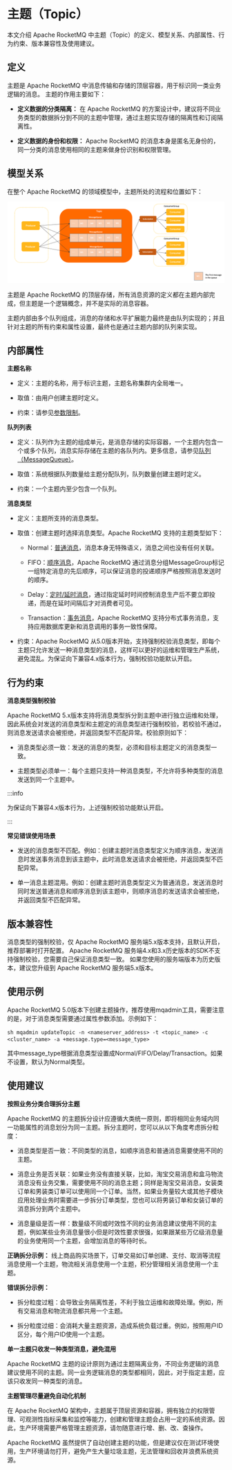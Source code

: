 # 主题（Topic）

本文介绍 Apache RocketMQ 中主题（Topic）的定义、模型关系、内部属性、行为约束、版本兼容性及使用建议。

## 定义 

主题是 Apache RocketMQ 中消息传输和存储的顶层容器，用于标识同一类业务逻辑的消息。 主题的作用主要如下：

* **定义数据的分类隔离：** 在 Apache RocketMQ 的方案设计中，建议将不同业务类型的数据拆分到不同的主题中管理，通过主题实现存储的隔离性和订阅隔离性。

* **定义数据的身份和权限：** Apache RocketMQ 的消息本身是匿名无身份的，同一分类的消息使用相同的主题来做身份识别和权限管理。


## 模型关系 


在整个 Apache RocketMQ 的领域模型中，主题所处的流程和位置如下：

![主题](../picture/v5/archifortopic.png)

主题是 Apache RocketMQ 的顶层存储，所有消息资源的定义都在主题内部完成，但主题是一个逻辑概念，并不是实际的消息容器。

主题内部由多个队列组成，消息的存储和水平扩展能力最终是由队列实现的；并且针对主题的所有约束和属性设置，最终也是通过主题内部的队列来实现。

## 内部属性 

**主题名称**

* 定义：主题的名称，用于标识主题，主题名称集群内全局唯一。

* 取值：由用户创建主题时定义。

* 约束：请参见[参数限制](../01-introduction/03limits.md)。




**队列列表**

* 定义：队列作为主题的组成单元，是消息存储的实际容器，一个主题内包含一个或多个队列，消息实际存储在主题的各队列内。更多信息，请参见[队列（MessageQueue）](../03-domainModel/03messagequeue.md)。

* 取值：系统根据队列数量给主题分配队列，队列数量创建主题时定义。

* 约束：一个主题内至少包含一个队列。




**消息类型**

* 定义：主题所支持的消息类型。

* 取值：创建主题时选择消息类型。Apache RocketMQ 支持的主题类型如下：
  * Normal：[普通消息](../04-featureBehavior/01normalmessage.md)，消息本身无特殊语义，消息之间也没有任何关联。
  
  * FIFO：[顺序消息](../04-featureBehavior/03fifomessage.md)，Apache RocketMQ 通过消息分组MessageGroup标记一组特定消息的先后顺序，可以保证消息的投递顺序严格按照消息发送时的顺序。
  
  * Delay：[定时/延时消息](../04-featureBehavior/02delaymessage.md)，通过指定延时时间控制消息生产后不要立即投递，而是在延时间隔后才对消费者可见。
  
  * Transaction：[事务消息](../04-featureBehavior/04transactionmessage.md)，Apache RocketMQ 支持分布式事务消息，支持应用数据库更新和消息调用的事务一致性保障。
  
* 约束：Apache RocketMQ 从5.0版本开始，支持强制校验消息类型，即每个主题只允许发送一种消息类型的消息，这样可以更好的运维和管理生产系统，避免混乱。为保证向下兼容4.x版本行为，强制校验功能默认开启。





## 行为约束

**消息类型强制校验**

Apache RocketMQ 5.x版本支持将消息类型拆分到主题中进行独立运维和处理，因此系统会对发送的消息类型和主题定的消息类型进行强制校验，若校验不通过，则消息发送请求会被拒绝，并返回类型不匹配异常。校验原则如下：

* 消息类型必须一致：发送的消息的类型，必须和目标主题定义的消息类型一致。

* 主题类型必须单一：每个主题只支持一种消息类型，不允许将多种类型的消息发送到同一个主题中。

:::info

为保证向下兼容4.x版本行为，上述强制校验功能默认开启。

:::

**常见错误使用场景**

* 发送的消息类型不匹配。例如：创建主题时消息类型定义为顺序消息，发送消息时发送事务消息到该主题中，此时消息发送请求会被拒绝，并返回类型不匹配异常。

* 单一消息主题混用。例如：创建主题时消息类型定义为普通消息，发送消息时同时发送普通消息和顺序消息到该主题中，则顺序消息的发送请求会被拒绝，并返回类型不匹配异常。


## 版本兼容性 


消息类型的强制校验，仅 Apache RocketMQ 服务端5.x版本支持，且默认开启，推荐部署时打开配置。 Apache RocketMQ 服务端4.x和3.x历史版本的SDK不支持强制校验，您需要自己保证消息类型一致。 如果您使用的服务端版本为历史版本，建议您升级到
Apache RocketMQ 服务端5.x版本。

## 使用示例
Apache RocketMQ 5.0版本下创建主题操作，推荐使用mqadmin工具，需要注意的是，对于消息类型需要通过属性参数添加。示例如下：

```shell
sh mqadmin updateTopic -n <nameserver_address> -t <topic_name> -c <cluster_name> -a +message.type=<message_type>
```
其中message_type根据消息类型设置成Normal/FIFO/Delay/Transaction。如果不设置，默认为Normal类型。

## 使用建议 

**按照业务分类合理拆分主题**



Apache RocketMQ 的主题拆分设计应遵循大类统一原则，即将相同业务域内同一功能属性的消息划分为同一主题。拆分主题时，您可以从以下角度考虑拆分粒度：

* 消息类型是否一致：不同类型的消息，如顺序消息和普通消息需要使用不同的主题。

* 消息业务是否关联：如果业务没有直接关联，比如，淘宝交易消息和盒马物流消息没有业务交集，需要使用不同的消息主题；同样是淘宝交易消息，女装类订单和男装类订单可以使用同一个订单。当然，如果业务量较大或其他子模块应用处理业务时需要进一步拆分订单类型，您也可以将男装订单和女装订单的消息拆分到两个主题中。

* 消息量级是否一样：数量级不同或时效性不同的业务消息建议使用不同的主题，例如某些业务消息量很小但是时效性要求很强，如果跟某些万亿级消息量的业务使用同一个主题，会增加消息的等待时长。




**正确拆分示例：** 线上商品购买场景下，订单交易如订单创建、支付、取消等流程消息使用一个主题，物流相关消息使用一个主题，积分管理相关消息使用一个主题。

**错误拆分示例：**

* 拆分粒度过粗：会导致业务隔离性差，不利于独立运维和故障处理。例如，所有交易消息和物流消息都共用一个主题。

* 拆分粒度过细：会消耗大量主题资源，造成系统负载过重。例如，按照用户ID区分，每个用户ID使用一个主题。




**单一主题只收发一种类型消息，避免混用**



Apache RocketMQ 主题的设计原则为通过主题隔离业务，不同业务逻辑的消息建议使用不同的主题。同一业务逻辑消息的类型都相同，因此，对于指定主题，应该只收发同一种类型的消息。

**主题管理尽量避免自动化机制**

在 Apache RocketMQ 架构中，主题属于顶层资源和容器，拥有独立的权限管理、可观测性指标采集和监控等能力，创建和管理主题会占用一定的系统资源。因此，生产环境需要严格管理主题资源，请勿随意进行增、删、改、查操作。



Apache RocketMQ 虽然提供了自动创建主题的功能，但是建议仅在测试环境使用，生产环境请勿打开，避免产生大量垃圾主题，无法管理和回收并浪费系统资源。

